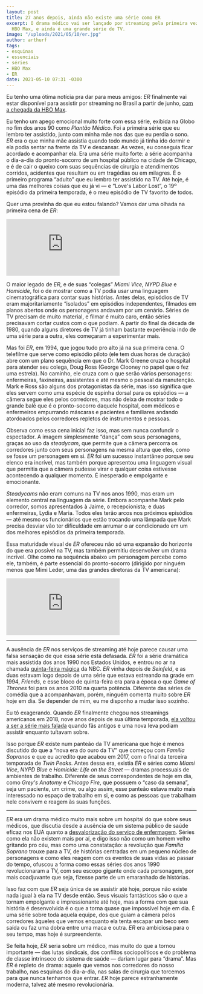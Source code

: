 ```yaml
---
layout: post
title: 27 anos depois, ainda não existe uma série como ER
excerpt: O drama médico vai ser lançado por streaming pela primeira vez em junho na
  HBO Max, e ainda é uma grande série de TV.
image: "/uploads/2021/05/10/er.jpg"
author: arthurf
tags:
- esquinas
- essenciais
- séries
- HBO Max
- ER
date: 2021-05-10 07:31 -0300
---
```

Eu tenho uma ótima notícia pra dar para meus amigos: *ER* finalmente vai estar disponível para assistir por streaming no Brasil a partir de junho, [com a chegada da HBO Max](https://twitter.com/HBOMaxBR/status/1387173105882238979).

Eu tenho um apego emocional muito forte com essa série, exibida na Globo no fim dos anos 90 como *Plantão Médico*. Foi a primeira série que eu lembro ter assistido, junto com minha mãe nos das que eu perdia o sono. *ER* era o que minha mãe assistia quando todo mundo já tinha ido dormir e ela podia sentar na frente da TV e descansar. As vezes, eu conseguia ficar acordado e acompanhar ela. Era uma série muito forte: a série acompanha o dia-a-dia do pronto-socorro de um hospital público na cidade de Chicago, e é de cair o queixo com suas sequências de cirurgia e atendimentos corridos, acidentes que resultam ou em tragédias ou em milagres. É o primeiro programa “adulto” que eu lembro ter assistido na TV. Até hoje, é uma das melhores coisas que eu já vi — e “Love's Labor Lost”, o 19º episódio da primeira temporada, é o meu episódio de TV favorito de todos.

Quer uma provinha do que eu estou falando? Vamos dar uma olhada na primeira cena de *ER*:

<iframe class="full-width" src="https://www.youtube.com/embed/zdY_LS__eq0" title="YouTube video player" frameborder="0" allow="accelerometer; autoplay; clipboard-write; encrypted-media; gyroscope; picture-in-picture" allowfullscreen></iframe>

O maior legado de *ER*, e de suas “colegas” *Miami Vice*, *NYPD Blue* e *Homicide*, foi o de mostrar como a TV podia usar uma linguagem cinematográfica para contar suas histórias. Antes delas, episódios de TV eram majoritariamente “isolados” em episódios independentes, filmados em planos abertos onde os personagens andavam por um cenário. Séries de TV precisam de muito material, e filmar é muito caro, então séries precisavam cortar custos com o que podiam. A partir do final da década de 1980, quando alguns diretores de TV já tinham bastante experiência indo de uma série para a outra, eles começaram a experimentar mais.

Mas foi *ER*, em 1994, que jogou tudo pro alto já na sua primeira cena. O telefilme que serve como episódio piloto (ele tem duas horas de duração) abre com um plano sequência em que o Dr. Mark Greene cruza o hospital para atender seu colega, Doug Ross (George Clooney no papel que o fez uma estrela). No caminho, ele cruza com o que serão vários personagens: enfermeiras, faxineiras, assistentes e até mesmo o pessoal da manutenção. Mark e Ross são alguns dos protagonistas da série, mas isso significa que eles servem como uma espécie de espinha dorsal para os episódios — a câmera segue eles pelos corredores, mas não deixa de mostrar todo o grande balé que é o pronto-socorro daquele hospital, com médicos e enfermeiros empurrando máscaras e pacientes e familiares andando atordoados pelos corredores repletos de instrumentos e pessoas.

Observa como essa cena inicial faz isso, mas sem nunca confundir o espectador. A imagem simplesmente “dança” com seus personagens, graças ao uso da *steadycam*, que permite que a câmera percorra os corredores junto com seus personagens na mesma altura que eles, como se fosse um personagem em si. *ER* foi um sucesso instantâneo porque seu elenco era incrível, mas também porque apresentou uma linguagem visual que permitia que a câmera pudesse virar e qualquer coisa estivesse acontecendo a qualquer momento. É inesperado e empolgante e emocionante.

*Steadycams* não eram comuns na TV nos anos 1990, mas eram um elemento central na linguagem da série. Embora acompanhe Mark pelo corredor, somos apresentados à Jaime, o recepcionista; e duas enfermeiras, Lydia e Maria. Todos eles terão arcos nos próximos episódios — até mesmo os funcionários que estão trocando uma lâmpada que Mark precisa desviar vão ter dificuldade em arrumar o ar condicionado em um dos melhores episódios da primeira temporada.

Essa maturidade visual de *ER* ofereceu não só uma expansão do horizonte do que era possível na TV, mas também permitiu desenvolver um drama incrível. Olhe como na sequência abaixo um personagem percebe como ele, também, é parte essencial do pronto-socorro (dirigido por ninguém menos que Mimi Leder, uma das grandes diretoras da TV americana):

<iframe class="full-width" src="https://www.youtube.com/embed/JfriGMkl948" title="YouTube video player" frameborder="0" allow="accelerometer; autoplay; clipboard-write; encrypted-media; gyroscope; picture-in-picture" allowfullscreen></iframe>

***

A ausência de *ER* nos serviços de streaming até hoje parece causar uma falsa sensação de que essa série está defasada. *ER* foi a série dramática mais assistida dos anos 1990 nos Estados Unidos, e entrou no ar na chamada [quinta-feira mágica](https://www.vulture.com/2014/09/1994-friends-seinfeld-er-warren-littlefield-transcript.html) da NBC. *ER* vinha depois de *Seinfeld*, e as duas estavam logo depois de uma série que estava estreando na grade em 1994, *Friends*, e esse bloco de quinta-feira era para a época o que *Game of Thrones* foi para os anos 2010 na quarta potência. Diferente das séries de comédia que a acompanhavam, porém, ninguém comenta muito sobre *ER* hoje em dia. Se depender de mim, eu me disponho a mudar isso sozinho.

Eu tô exagerando. Quando *ER* finalmente chegou nos streamings americanos em 2018, nove anos depois de sua última temporada, [ela voltou a ser a série mais falada](https://www.vox.com/culture/2018/2/21/17018078/er-hulu-streaming-great-show) quando fãs antigos e uma nova leva podiam assistir enquanto tuítavam sobre.

Isso porque *ER* existe num panteão da TV americana que hoje é menos discutido do que a “nova era do ouro da TV” que começou com *Família Sopranos* e que eu acredito que acabou em 2017, com o final da terceira temporada de *Twin Peaks*. Antes dessa era, existia *ER* e séries como *Miami Vice*, *NYPD Blue* e *Homicide: Life on the Street* &mdash; dramas processuais de ambientes de trabalho. Diferente de seus correspondentes de hoje em dia, como *Grey's Anatomy* e *Chicago Fire*, que possuem o “caso da semana”, seja um paciente, um crime, ou algo assim, esse panteão estava muito mais interessado no espaço de trabalho em si, e como as pessoas que trabalham nele convivem e reagem às suas funções.

***

*ER* era um drama médico muito mais sobre um hospital do que sobre seus médicos, que discutia desde a ausência de um sistema público de saúde eficaz nos EUA quanto a [desvalorização do serviço de enfermagem](https://www.vulture.com/2019/09/ers-doctors-made-it-great-its-nurses-made-it-radical.html). Séries como ela não existem mais por aí, e digo isso não como um homem velho gritando pro céu, mas como uma constatação: a revolução que *Família Soprano* trouxe para a TV, de histórias centradas em um pequeno núcleo de personagens e como eles reagem com os eventos de suas vidas ao passar do tempo, ofuscou a forma como essas séries dos anos 1990 revolucionaram a TV, com seu escopo gigante onde cada personagem, por mais coadjuvante que seja, fizesse parte de um emaranhado de histórias.

Isso faz com que *ER* seja única de se assistir até hoje, porque não existe nada igual à ela na TV desde então. Seus visuais fantásticos são o que a tornam empolgante e impressionante até hoje, mas a forma com que sua história é desenvolvida é o que a torna quase que impossível hoje em dia. É uma série sobre toda aquela equipe, dos que guiam a câmera pelos corredores àqueles que vemos enquanto ela tenta escapar um beco sem saída ou faz uma dobra entre uma maca e outra. *ER* era ambiciosa para o seu tempo, mas hoje é surpreendente.

Se feita hoje, *ER* seria sobre um médico, mas muito do que a tornou importante — das lutas sindicais, dos conflitos sociopolíticos e do problema de classe intrínseco do sistema de saúde — dariam lugar para “drama”. Mas *ER* é repleto de drama: aquele que vemos nos corredores do nosso trabalho, nas esquinas do dia-a-dia, nas salas de cirurgia que torcemos para que nunca tenhamos que entrar. *ER* hoje parece estranhamente moderna, talvez até mesmo revolucionária.
